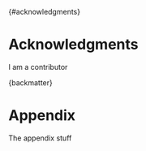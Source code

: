 {#acknowledgments}
# Acknowledgments

I am a contributor

{backmatter}
# Appendix

The appendix stuff
